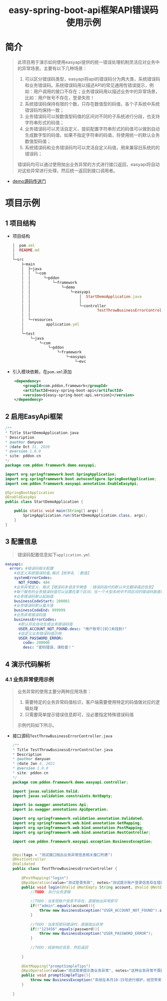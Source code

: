 <center><h1>easy-spring-boot-api框架API错误码使用示例</h1></center>

# 简介
> 此项目用于演示如何使用easyapi提供的统一错误处理机制灵活应对业务中的异常场景。主要有以下几种场景：
>
> 1. 可以区分错误码类型，easyapi将api的错误码分为两大类，系统错误码和业务错误码。系统错误码用以描述API的常见通用性错误提示，例如：用户调用的接口不存在；业务错误码用以描述业务中的异常场景，比如：用户账号不存在，登录失败！
> 2. 系统错误码保持有限的个数，只存在数值型的码值，各个子系统中系统错误码均保持一致；
> 3. 业务错误码可以按数值型码值的区间对不同的子系统进行分段，也支持字符串形式的码值；
> 4. 业务错误码可以灵活自定义，提前配置字符串形式的码值可以做到自动生成数字型的码值，如果不指定字符串的码值，将使用统一的默认业务数值型码值；
> 5. 系统错误码和业务错误码均可以灵活自定义码值，用来兼容旧系统的的错误码；
>
> 错误码均可以通过使用抛出业务异常的方式进行接口返回，easyapi将自动对这些异常进行处理，然后统一返回到接口调用者。

* [demo源码传送门](../../easy-spring-boot-api-simple-demos/error-code-demo)

# 项目示例

## 1 项目结构

* 项目结构

    ```ruby
    │  pom.xml
    │  README.md
    │      
    └─src
        ├─main
        │  ├─java
        │  │  └─com
        │  │      └─pddon
        │  │          └─framework
        │  │              └─demo
        │  │                  └─easyapi
        │  │                      │  StartDemoApplication.java
        │  │                      │  
        │  │                      └─controller
        │  │                              TestThrowBusinessErrorController.java
        │  │                              
        │  └─resources
        │          application.yml
        │          
        └─test
            └─java
                └─com
                    └─pddon
                        └─framework
                            └─easyapi
                                └─mvc
    ```

* 引入模块依赖，在`pom.xml`添加

```xml
	<dependency>
		<groupId>com.pddon.framework</groupId>
		<artifactId>easy-spring-boot-api</artifactId>
		<version>${easy-spring-boot-api.version}</version>
	</dependency>
```

## 2 启用EasyApi框架

```java
/**  
* Title StartDemoApplication.java  
* Description  
* @author danyuan
* @date Oct 31, 2020
* @version 1.0.0
* site: pddon.cn
*/ 
package com.pddon.framework.demo.easyapi;

import org.springframework.boot.SpringApplication;
import org.springframework.boot.autoconfigure.SpringBootApplication;
import com.pddon.framework.easyapi.annotation.EnableEasyApi;

@SpringBootApplication
@EnableEasyApi
public class StartDemoApplication {

	public static void main(String[] args) {
		SpringApplication.run(StartDemoApplication.class, args);
	}
}

```

## 3 配置信息

> 错误码配置信息如下`application.yml`

```yaml
easyapi:
  error: #错误码相关配置
    #自定义系统错误码值,格式【枚举名 ：数值】
    systemErrorCodes: 
      NOT_FOUND: 404
    #业务异常定义，格式【错误码多语言字典值 ：错误码指代的默认中文翻译描述信息】
    #每个服务的业务错误码值可以设置在某个区间，在一个大型系统中不同区间的错误码能直观的反应出是哪个服务抛出的问题
    #业务错误码默认起始值
    businessCodeStart: 200001
    #业务错误码默认最大值
    businessCodeEnd: 999999
    #业务异常错误码值
    businessErrorCodes: 
      #默认将会自动生成业务错误码值
      USER_ACCOUNT_NOT_FOUND.desc: "用户账号[{0}]未找到!"
      #自定义业务错误码值示例
      USER_PASSWORD_ERROR:
        code: 200006
        desc: "密码错误，请检查！"
```

## 4 演示代码解析

### 4.1 业务异常使用示例

> 业务异常的使用主要分两种应用场景：
>
> 1. 需要特定的业务异常码值标识，客户端需要使用特定的码值做对应的逻辑处理
> 2. 只需要简单提示错误信息即可，没必要指定特殊错误码值
>
> 示例代码如下所示。


* 接口源码`TestThrowBusinessErrorController.java`

    ```java
    /**  
    * Title TestThrowBusinessErrorController.java  
    * Description  
    * @author danyuan
    * @date Jan 4, 2021
    * @version 1.0.0
    * site: pddon.cn
    */ 
    package com.pddon.framework.demo.easyapi.controller;
    
    import javax.validation.Valid;
    import javax.validation.constraints.NotEmpty;
    
    import io.swagger.annotations.Api;
    import io.swagger.annotations.ApiOperation;
    
    import org.springframework.validation.annotation.Validated;
    import org.springframework.web.bind.annotation.GetMapping;
    import org.springframework.web.bind.annotation.PostMapping;
    import org.springframework.web.bind.annotation.RestController;
    
    import com.pddon.framework.easyapi.exception.BusinessException;
    
    
    @Api(tags = "测试接口抛出业务异常信息相关接口列表")
    @RestController
    @Validated
    public class TestThrowBusinessErrorController {
    	
    	@PostMapping("login")
    	@ApiOperation(value="测试登录失败", notes="测试提示账户登录信息存在错误,这种方式适用于比较规范的错误码管理，便于调用者对不同的业务错误码做出对应的处理。")
    	public void login(@Valid @NotEmpty String account, @Valid @NotEmpty String password){
    		//TODO: 执行业务逻辑
    		
    		//TODO：当发现账户信息不存在，直接抛出异常即可
    		if(!"admin".equals(account)){
    			throw new BusinessException("USER_ACCOUNT_NOT_FOUND").setParam(account);
    		}
    		
    		//TODO：当发现密码错误时，直接抛出异常
    		if(!"123456".equals(password)){
    			throw new BusinessException("USER_PASSWORD_ERROR");
    		}
    		
    		//TODO：组装响应信息，然后返回
    		
    	}
    	
    	@GetMapping("promptSimpleTips")
    	@ApiOperation(value="测试简单提示类业务异常", notes="这种业务异常不需要特定的业务异常码值，可以直接硬编码在代码里，推荐使用枚举统一规范一下。")
    	public void promptSimpleTips(){
    		throw new BusinessException("系统在本月10-15号进行维护，给您带来的不便，敬请理解，谢谢！");
    	}
    	
    }
    ```

